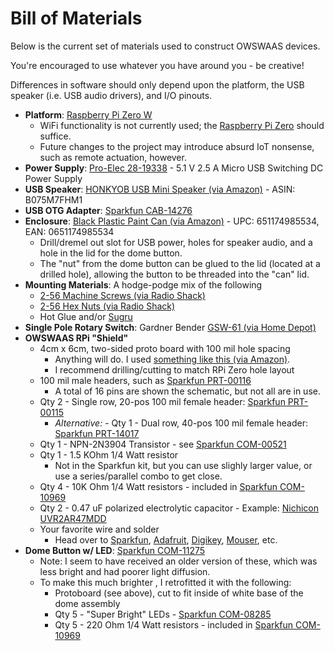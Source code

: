 # Bill of Materials

Below is the current set of materials used to construct OWSWAAS devices.

You're encouraged to use whatever you have around you - be creative!

Differences in software should only depend upon the platform, the USB speaker
(i.e. USB audio drivers), and I/O pinouts.

* **Platform**: [Raspberry Pi Zero W](https://www.raspberrypi.org/products/raspberry-pi-zero-w)
  * WiFi functionality is not currently used; the [Raspberry Pi Zero](https://www.raspberrypi.org/products/raspberry-pi-zero) should suffice.
  * Future changes to the project may introduce absurd IoT nonsense, such as remote actuation, however.
* **Power Supply**: [Pro-Elec 28-19338](https://www.newark.com/pro-elec/28-19338/adaptor-ac-dc-5-1v-2-5a/dp/15AC7490) - 5.1 V 2.5 A Micro USB Switching DC Power Supply
* **USB Speaker**: [HONKYOB USB Mini Speaker (via Amazon)](https://www.amazon.com/dp/B075M7FHM1) - ASIN: B075M7FHM1
* **USB OTG Adapter**: [Sparkfun CAB-14276](https://www.sparkfun.com/products/14276)
* **Enclosure**: [Black Plastic Paint Can (via Amazon)](https://www.amazon.com/dp/B0741B1Z1B) - UPC: 651174985534, EAN: 0651174985534
  * Drill/dremel out slot for USB power, holes for speaker audio, and a hole in the lid for the dome button.
  * The "nut" from the dome button can be glued to the lid (located at a drilled hole), allowing the button to be threaded into the "can" lid.
* **Mounting Materials**: A hodge-podge mix of the following
  * [2-56 Machine Screws (via Radio Shack)](https://www.radioshack.com/products/2-56-round-head-machine-screws?variant=20331813445)
  * [2-56 Hex Nuts (via Radio Shack)](https://www.radioshack.com/products/2-56-hex-nuts?variant=20331811269)
  * Hot Glue and/or [Sugru](https://sugru.com)
* **Single Pole Rotary Switch**: Gardner Bender [GSW-61 (via Home Depot)](https://www.homedepot.com/p/Gardner-Bender-6-Amp-Single-Pole-Rotary-Switch-Brass-GSW-61/100095964)
* **OWSWAAS RPi "Shield"**
  * 4cm x 6cm, two-sided proto board with 100 mil hole spacing
    * Anything will do. I used [something like this (via Amazon)](https://www.amazon.com/AUSTOR-Prototype-Universal-Protoboard-Electronic/dp/B074X2GDH2).
    * I recommend drilling/cutting to match RPi Zero hole layout
  * 100 mil male headers, such as [Sparkfun PRT-00116](https://www.sparkfun.com/products/116)
    * A total of 16 pins are shown the schematic, but not all are in use.
  *  Qty 2 - Single row, 20-pos 100 mil female header: [Sparkfun PRT-00115](https://www.sparkfun.com/products/115)
     * *Alternative:* - Qty 1 - Dual row, 40-pos 100 mil female header: [Sparkfun PRT-14017](https://www.sparkfun.com/products/14017)
  * Qty 1 - NPN-2N3904 Transistor - see [Sparkfun COM-00521](https://www.sparkfun.com/products/521)
  * Qty 1 - 1.5 KOhm 1/4 Watt resistor 
    * Not in the Sparkfun kit, but you can use slighly larger value, or use a series/parallel combo to get close.
  * Qty 4 - 10K Ohm 1/4 Watt resistors - included in [Sparkfun COM-10969](https://www.sparkfun.com/products/10969)
  * Qty 2 - 0.47 uF polarized electrolytic capacitor - Example: [Nichicon UVR2AR47MDD](https://www.digikey.com/product-detail/en/nichicon/UVR2AR47MDD/493-1139-ND/588880)
  * Your favorite wire and solder 
    * Head over to [Sparkfun](https://www.sparkfun.com), [Adafruit](https://www.adafruit.com), [Digikey](https://www.digikey.com), [Mouser](https://www.mouser.com), etc.
* **Dome Button w/ LED**: [Sparkfun COM-11275](https://www.sparkfun.com/products/11275)
  * Note: I seem to have received an older version of these, which was less bright and had poorer light diffusion.
  * To make this much brighter , I retrofitted it with the following:
    * Protoboard (see above), cut to fit inside of white base of the dome assembly
    * Qty 5 - "Super Bright" LEDs - [Sparkfun COM-08285](https://www.sparkfun.com/products/8285)
    * Qty 5 - 220 Ohm 1/4 Watt resistors - included in [Sparkfun COM-10969](https://www.sparkfun.com/products/10969)
